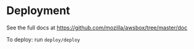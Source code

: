 # Deployment

See the full docs at https://github.com/mozilla/awsbox/tree/master/doc

To deploy: run `deploy/deploy`

